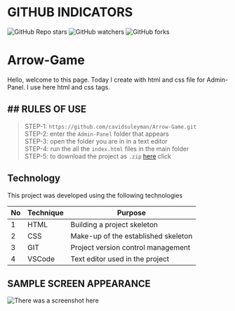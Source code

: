 # GITHUB INDICATORS

![GitHub Repo stars](https://img.shields.io/github/stars/cavidsuleyman/Ballon-Game?style=for-the-badge)
![GitHub watchers](https://img.shields.io/github/watchers/cavidsuleyman/Ballon-Game?style=for-the-badge)
![GitHub forks](https://img.shields.io/github/forks/cavidsuleyman/Ballon-Game?style=for-the-badge)


  # Arrow-Game

Hello, welcome to this page. Today I create with html and css file for Admin-Panel. I use here html and css tags. 
## ## RULES OF USE

> STEP-1: `https://github.com/cavidsuleyman/Arrow-Game.git` <br/>
> STEP-2:  enter the `Admin-Panel` folder that appears <br/>
> STEP-3:  open the folder you are in in a text editor <br/>
> STEP-4:  run the  all the `index.html` files in the main folder <br/>
> STEP-5:  to download the project as `.zip`  [here](https://github.com/cavidsuleyman/Arrow-Game/archive/refs/heads/master.zip) click <br/>


## Technology

This project was developed using the following technologies

| No | Technique | Purpose |
| - | ---------- | --------------------- |
| 1 | HTML | Building a project skeleton |
| 2 | CSS |  Make-up of the established skeleton |
| 3 | GIT |  Project version control management |
| 4 | VSCode | Text editor used in the project |


## SAMPLE SCREEN APPEARANCE

![There was a screenshot here](./screen-1.2.PNG)
